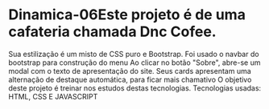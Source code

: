 # Dinamica-06Este projeto é de uma cafateria chamada Dnc Cofee.
Sua estilização é um misto de CSS puro e Bootstrap.
Foi usado o navbar do bootstrap para construção do menu
Ao clicar no botão "Sobre", abre-se um modal com o texto de apresentação do site.
Seus cards apresentam uma alternação de destaque automática, para ficar mais chamativo
O objetivo deste projeto é treinar  nos estudos destas tecnologias.
Tecnologias usadas:
HTML, CSS E JAVASCRIPT 